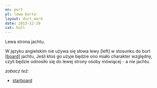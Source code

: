 ```yaml
---
en: port
pl: lewa burta 
layout: dict_word
date: 2013-12-29
cat: hull
---
```


Lewa strona jachtu.

W języku angielskim nie używa się słowa lewy [left] w stosunku do burt [[board](/dict/b/board/)] jachtu, 
Jeśli ktoś go użyje będzie ono miało charakter względny, czyli będzie odnosiło się do lewej strony osoby mówiącej - a nie jachtu.  

*zobacz też:*

* [starboard](/dict/s/starboard/)

